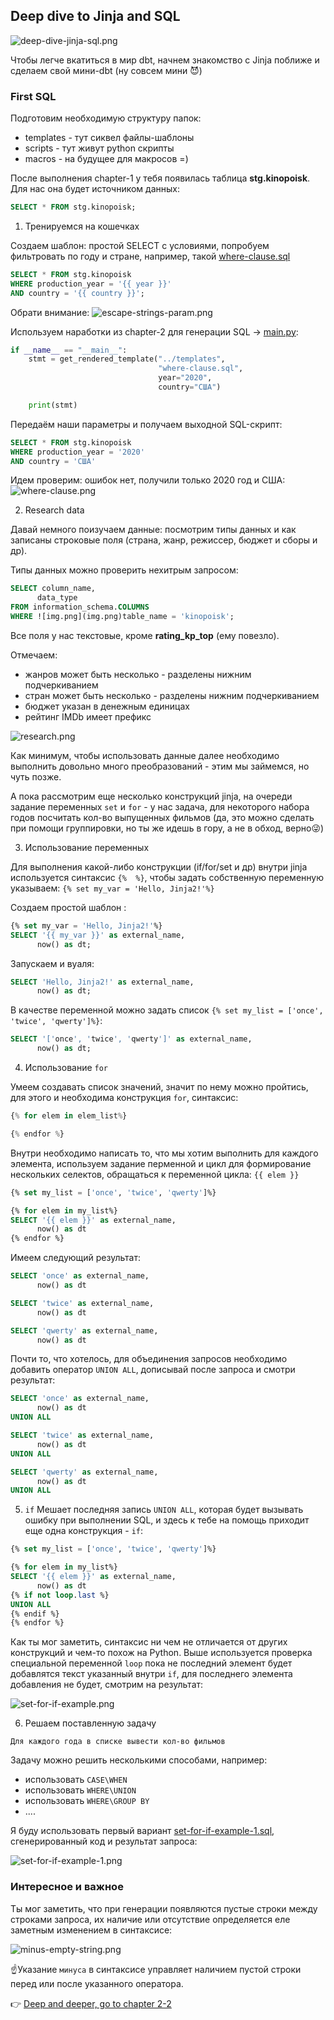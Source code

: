 ## Deep dive to Jinja and SQL
![deep-dive-jinja-sql.png](..%2F..%2Fimg%2Fdeep-dive-jinja-sql.png)

Чтобы легче вкатиться в мир dbt, начнем знакомство с Jinja поближе и сделаем свой мини-dbt (ну совсем мини 😈)

### First SQL

Подготовим необходимую структуру папок:
- templates - тут сиквел файлы-шаблоны
- scripts - тут живут python скрипты
- macros - на будущее для макросов =)

После выполнения chapter-1 у тебя появилась таблица **stg.kinopoisk**. Для нас она будет источником данных:

```sql
SELECT * FROM stg.kinopoisk; 
```

1. Тренируемся на кошечках

Создаем шаблон: простой SELECT c условиями, попробуем фильтровать по году и стране, например, такой [where-clause.sql](template%2Fwhere-clause.sql)

```sql
SELECT * FROM stg.kinopoisk
WHERE production_year = '{{ year }}'
AND country = '{{ country }}'; 
```

Обрати внимание:
![escape-strings-param.png](..%2F..%2Fimg%2Fescape-strings-param.png)


Используем наработки из chapter-2 для генерации SQL -> [main.py](scripts%2Fmain.py):

```python
if __name__ == "__main__":
    stmt = get_rendered_template("../templates",
                                 "where-clause.sql",
                                 year="2020",
                                 country="США")

    print(stmt)
```

Передаём наши параметры и получаем выходной SQL-скрипт:

```sql
SELECT * FROM stg.kinopoisk
WHERE production_year = '2020'
AND country = 'США'
```

Идем проверим: ошибок нет, получили только 2020 год и США:
![where-clause.png](img%2Fwhere-clause.png)


2. Research data

Давай немного поизучаем данные: посмотрим типы данных и как записаны строковые поля (страна, жанр, режиссер, бюджет и сборы и др).

Типы данных можно проверить нехитрым запросом:

```sql
SELECT column_name,
      data_type
FROM information_schema.COLUMNS
WHERE ![img.png](img.png)table_name = 'kinopoisk';
```

Все поля у нас текстовые, кроме **rating_kp_top** (ему повезло).

Отмечаем:
- жанров может быть несколько - разделены нижним подчеркиванием
- стран может быть несколько - разделены нижним подчеркиванием
- бюджет указан в денежным единицах
- рейтинг IMDb имеет префикс

![research.png](img%2Fresearch.png)

Как минимум, чтобы использовать данные далее необходимо выполнить довольно много преобразований - этим мы займемся, но чуть позже.

А пока рассмотрим еще несколько конструкций jinja, на очереди задание переменных `set` и `for` - у нас задача, для некоторого набора
годов посчитать кол-во выпущенных фильмов (да, это можно сделать при помощи группировки, но ты же идешь в гору, а не в обход, верно😜)

3. Использование переменных

Для выполнения какой-либо конструкции (if/for/set и др) внутри jinja используется синтаксис `{%  %}`, чтобы
задать собственную переменную указываем: `{% set my_var = 'Hello, Jinja2!'%}`

Cоздаем простой шаблон :

```sql
{% set my_var = 'Hello, Jinja2!'%}
SELECT '{{ my_var }}' as external_name,
      now() as dt;
```

Запускаем и вуаля:

```sql
SELECT 'Hello, Jinja2!' as external_name,
      now() as dt;
```

В качестве переменной можно задать список `{% set my_list = ['once', 'twice', 'qwerty']%}`:

```sql
SELECT '['once', 'twice', 'qwerty']' as external_name,
      now() as dt;
```

4. Использование `for`

Умеем создавать список значений, значит по нему можно пройтись, для этого и необходима конструкция `for`, синтаксис:

```python
{% for elem in elem_list%}

{% endfor %}
```

Внутри необходимо написать то, что мы хотим выполнить для каждого элемента, используем задание перменной и цикл для формирование нескольких селектов,
обращаться к переменной цикла: `{{ elem }}`

```sql
{% set my_list = ['once', 'twice', 'qwerty']%}

{% for elem in my_list%}
SELECT '{{ elem }}' as external_name,
      now() as dt
{% endfor %}
```

Имеем следующий результат:

```sql
SELECT 'once' as external_name,
      now() as dt

SELECT 'twice' as external_name,
      now() as dt

SELECT 'qwerty' as external_name,
      now() as dt
```

Почти то, что хотелось, для объединения запросов необходимо добавить оператор `UNION ALL`, дописывай после запроса и смотри результат:

```sql
SELECT 'once' as external_name,
      now() as dt
UNION ALL

SELECT 'twice' as external_name,
      now() as dt
UNION ALL

SELECT 'qwerty' as external_name,
      now() as dt
UNION ALL
```

5. `if`
Мешает последняя запись `UNION ALL`, которая будет вызывать ошибку при выполнении SQL, и здесь к тебе на помощь приходит еще одна конструкция - `if`:

```sql
{% set my_list = ['once', 'twice', 'qwerty']%}

{% for elem in my_list%}
SELECT '{{ elem }}' as external_name,
      now() as dt
{% if not loop.last %}
UNION ALL
{% endif %}
{% endfor %}
```

Как ты мог заметить, синтаксис ни чем не отличается от других конструкций и чем-то похож на Python. Выше используется проверка специальной переменной `loop`
пока не последний элемент будет добавлятся текст указанный внутри `if`, для последнего элемента добавления не будет, смотрим на результат:

![set-for-if-example.png](img%2Fset-for-if-example.png)


6. Решаем поставленную задачу

```
Для каждого года в списке вывести кол-во фильмов
```

Задачу можно решить несколькими способами, например:
- использовать `CASE\WHEN`
- использовать `WHERE\UNION`
- использовать `WHERE\GROUP BY`
- ....

Я буду использовать первый вариант [set-for-if-example-1.sql](templates%2Fset-for-if-example-1.sql), сгенерированный код и результат запроса:

![set-for-if-example-1.png](img%2Fset-for-if-example-1.png)

### Интересное и важное

Ты мог заметить, что при генерации появляются пустые строки между строками запроса, их наличие или отсутствие определяется еле заметным изменением 
в синтаксисе:

![minus-empty-string.png](img%2Fminus-empty-string.png)

☝️Указание `минуса` в синтаксисе управляет наличием пустой строки перед или после указанного оператора.

👉 [Deep and deeper, go to chapter 2-2](https://github.com/urevoleg/course-dbt-fundamentals/blob/main/course/chapter-2/README-2-2.md#deeper-jinja)